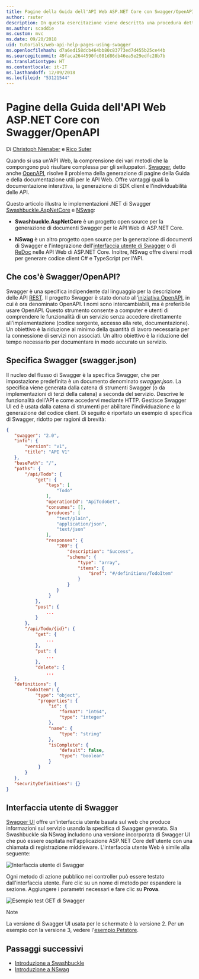 ```yaml
---
title: Pagine della Guida dell'API Web ASP.NET Core con Swagger/OpenAPI
author: rsuter
description: In questa esercitazione viene descritta una procedura dettagliata per aggiungere Swagger e generare la documentazione e le pagine della Guida di un'app API Web.
ms.author: scaddie
ms.custom: mvc
ms.date: 09/20/2018
uid: tutorials/web-api-help-pages-using-swagger
ms.openlocfilehash: d7a6ed158dcb464bb80c83773ed7d455b25ce44b
ms.sourcegitcommit: 49faca2644590fc081d86db46ea5e29edfc28b7b
ms.translationtype: HT
ms.contentlocale: it-IT
ms.lasthandoff: 12/09/2018
ms.locfileid: "53121544"
---
```

# <a name="aspnet-core-web-api-help-pages-with-swagger--openapi"></a>Pagine della Guida dell'API Web ASP.NET Core con Swagger/OpenAPI

Di [Christoph Nienaber](https://twitter.com/zuckerthoben) e [Rico Suter](http://rsuter.com)

Quando si usa un'API Web, la comprensione dei vari metodi che la compongono può risultare complessa per gli sviluppatori. [Swagger](https://swagger.io/), detto anche [OpenAPI](https://www.openapis.org/), risolve il problema della generazione di pagine della Guida e della documentazione utili per le API Web. Offre vantaggi quali la documentazione interattiva, la generazione di SDK client e l'individuabilità delle API.

Questo articolo illustra le implementazioni .NET di Swagger [Swashbuckle.AspNetCore](https://github.com/domaindrivendev/Swashbuckle.AspNetCore) e [NSwag](https://github.com/RSuter/NSwag):

* **Swashbuckle.AspNetCore** è un progetto open source per la generazione di documenti Swagger per le API Web di ASP.NET Core.

* **NSwag** è un altro progetto open source per la generazione di documenti di Swagger e l'integrazione dell'[interfaccia utente di Swagger](https://swagger.io/swagger-ui/) o di [ReDoc](https://github.com/Rebilly/ReDoc) nelle API Web di ASP.NET Core. Inoltre, NSwag offre diversi modi per generare codice client C# e TypeScript per l'API.

## <a name="what-is-swagger--openapi"></a>Che cos'è Swagger/OpenAPI?

Swagger è una specifica indipendente dal linguaggio per la descrizione delle API [REST](https://en.wikipedia.org/wiki/Representational_state_transfer). Il progetto Swagger è stato donato all'[iniziativa OpenAPI](https://www.openapis.org/), in cui è ora denominato OpenAPI. I nomi sono intercambiabili, ma è preferibile usare OpenAPI. Questo strumento consente a computer e utenti di comprendere le funzionalità di un servizio senza accedere direttamente all'implementazione (codice sorgente, accesso alla rete, documentazione). Un obiettivo è la riduzione al minimo della quantità di lavoro necessaria per la connessione di servizi non associati. Un altro obiettivo è la riduzione del tempo necessario per documentare in modo accurato un servizio.

## <a name="swagger-specification-swaggerjson"></a>Specifica Swagger (swagger.json)

Il nucleo del flusso di Swagger è la specifica Swagger, che per impostazione predefinita è un documento denominato *swagger.json*. La specifica viene generata dalla catena di strumenti Swagger (o da implementazioni di terzi della catena) a seconda del servizio. Descrive le funzionalità dell'API e come accedervi mediante HTTP. Gestisce Swagger UI ed è usata dalla catena di strumenti per abilitare l'individuazione e la generazione del codice client. Di seguito è riportato un esempio di specifica di Swagger, ridotto per ragioni di brevità:

```json
{
   "swagger": "2.0",
   "info": {
       "version": "v1",
       "title": "API V1"
   },
   "basePath": "/",
   "paths": {
       "/api/Todo": {
           "get": {
               "tags": [
                   "Todo"
               ],
               "operationId": "ApiTodoGet",
               "consumes": [],
               "produces": [
                   "text/plain",
                   "application/json",
                   "text/json"
               ],
               "responses": {
                   "200": {
                       "description": "Success",
                       "schema": {
                           "type": "array",
                           "items": {
                               "$ref": "#/definitions/TodoItem"
                           }
                       }
                   }
                }
           },
           "post": {
               ...
           }
       },
       "/api/Todo/{id}": {
           "get": {
               ...
           },
           "put": {
               ...
           },
           "delete": {
               ...
   },
   "definitions": {
       "TodoItem": {
           "type": "object",
            "properties": {
                "id": {
                    "format": "int64",
                    "type": "integer"
                },
                "name": {
                    "type": "string"
                },
                "isComplete": {
                    "default": false,
                    "type": "boolean"
                }
            }
       }
   },
   "securityDefinitions": {}
}
```

## <a name="swagger-ui"></a>Interfaccia utente di Swagger

[Swagger UI](https://swagger.io/swagger-ui/) offre un'interfaccia utente basata sul web che produce informazioni sul servizio usando la specifica di Swagger generata. Sia Swashbuckle sia NSwag includono una versione incorporata di Swagger UI che può essere ospitata nell'applicazione ASP.NET Core dell'utente con una chiamata di registrazione middleware. L'interfaccia utente Web è simile alla seguente:

![Interfaccia utente di Swagger](web-api-help-pages-using-swagger/_static/swagger-ui.png)

Ogni metodo di azione pubblico nei controller può essere testato dall'interfaccia utente. Fare clic su un nome di metodo per espandere la sezione. Aggiungere i parametri necessari e fare clic su **Prova**.

![Esempio test GET di Swagger](web-api-help-pages-using-swagger/_static/get-try-it-out.png)

> [!NOTE]
> La versione di Swagger UI usata per le schermate è la versione 2. Per un esempio con la versione 3, vedere l'[esempio Petstore](http://petstore.swagger.io/).

## <a name="next-steps"></a>Passaggi successivi

* [Introduzione a Swashbuckle](xref:tutorials/get-started-with-swashbuckle)
* [Introduzione a NSwag](xref:tutorials/get-started-with-nswag)

